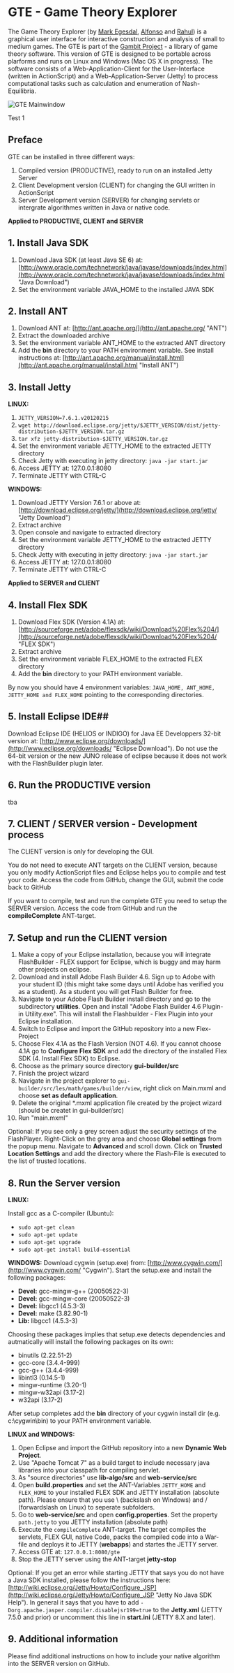 # GTE - Game Theory Explorer #

The Game Theory Explorer (by [Mark Egesdal](https://github.com/gambitproject/gte), [Alfonso](https://github.com/alfongj/gte) and [Rahul](https://github.com/rahulsavani/gte)) is a graphical user interface for interactive construction and analysis of small to medium games. The GTE is part of the [Gambit Project](http://www.gambit-project.org) - a
library of game theory software. This version of GTE is designed to be portable across plarforms and runs on Linux and Windows (Mac OS X in progress). The software consists of a Web-Application-Client for the User-Interface (written in ActionScript) and a Web-Application-Server (Jetty) to process computational tasks such as calculation and enumeration of Nash-Equilibria.

![GTE Mainwindow](https://github.com/downloads/martinprause/GTE-Game-Theory-Explorer/gte_small.png)

Test 1
## Preface ##

GTE can be installed in three different ways:

1. Compiled version (PRODUCTIVE), ready to run on an installed Jetty Server
2. Client Development version (CLIENT) for changing the GUI written in ActionScript
3. Server Development version (SERVER) for changing servlets or intergrate algorithmes written in Java or native code.


**Applied to PRODUCTIVE, CLIENT  and SERVER**

## 1. Install Java SDK ##

1. Download Java SDK (at least Java SE 6) at: [http://www.oracle.com/technetwork/java/javase/downloads/index.html](http://www.oracle.com/technetwork/java/javase/downloads/index.html "Java Download")
2. Set the environment variable JAVA_HOME to the installed JAVA SDK

## 2. Install ANT ##
1. Download ANT at: [http://ant.apache.org/](http://ant.apache.org/ "ANT")
2. Extract the downloaded archive
3. Set the environment variable ANT_HOME to the extracted ANT directory
4. Add the **bin** directory to your PATH environment variable. See install instructions at: [http://ant.apache.org/manual/install.html](http://ant.apache.org/manual/install.html "Install ANT")

## 3. Install Jetty ##
**LINUX:**

1. `JETTY_VERSION=7.6.1.v20120215`
2. `wget http://download.eclipse.org/jetty/$JETTY_VERSION/dist/jetty-distribution-$JETTY_VERSION.tar.gz`
3. `tar xfz jetty-distribution-$JETTY_VERSION.tar.gz`
4. Set the environment variable JETTY_HOME to the extracted JETTY directory
5. Check Jetty with executing in jetty directory: `java -jar start.jar`
6. Access JETTY at: 127.0.0.1:8080   
7. Terminate JETTY with CTRL-C


**WINDOWS:**

1. Download JETTY Version 7.6.1 or above at: [http://download.eclipse.org/jetty/](http://download.eclipse.org/jetty/ "Jetty Download")
2. Extract archive
3. Open console and navigate to extracted directory
4. Set the environment variable JETTY_HOME to the extracted JETTY directory
5. Check Jetty with executing in jetty directory: `java -jar start.jar`
6. Access JETTY at: 127.0.0.1:8080   
7. Terminate JETTY with CTRL-C

**Applied to SERVER and CLIENT**

## 4. Install Flex SDK ##

1. Download  Flex SDK (Version 4.1A) at: [http://sourceforge.net/adobe/flexsdk/wiki/Download%20Flex%204/](http://sourceforge.net/adobe/flexsdk/wiki/Download%20Flex%204/ "FLEX SDK")
2. Extract archive
3. Set the environment variable FLEX_HOME to the extracted FLEX directory
4. Add the **bin** directory to your PATH environment variable.

By now you should have 4 environment variables: `JAVA_HOME, ANT_HOME, JETTY_HOME and FLEX_HOME` pointing to the corresponding directories.

## 5. Install Eclipse IDE##

Download Eclipse IDE (HELIOS or INDIGO) for Java EE Developpers 32-bit version at: [http://www.eclipse.org/downloads/](http://www.eclipse.org/downloads/ "Eclipse Download"). Do not use the 64-bit version or the new JUNO release of eclipse because it does not work with the FlashBuilder plugin later.

## 6. Run the PRODUCTIVE version
tba

## 7. CLIENT / SERVER version - Development process ##

The CLIENT version is only for developing the GUI. 

You do not need to execute ANT targets on the CLIENT version, because you only modify ActionScript files and Eclipse helps you to compile and test your code. Access the code from GitHub, change the GUI, submit the code back to GitHub

If you want to compile, test and run the complete GTE you need to setup the 
SERVER version. Access the code from GitHub and run the **compileComplete** ANT-target.

## 7. Setup and run the CLIENT version ##

1. Make a copy of your Eclipse installation, because you will integrate FlashBuilder - FLEX support for Eclipse, which is buggy and may harm other projects on eclipse.
2. Download and install Adobe Flash Builder 4.6. Sign up to Adobe with your student ID (this might take some days until Adobe has verified you as a student). As a student you will get Flash Builder for free.
3. Navigate to your Adobe Flash Builder install directory and go to the subdirectory **utilities**. Open and install "Adobe Flash Builder 4.6 Plugin-in Utility.exe". This will install the Flashbuilder - Flex Plugin into your Eclipse installation. 
4. Switch to Eclipse and import the GitHub repository into a new Flex-Project
5. Choose Flex 4.1A as the Flash Version (NOT 4.6). If you cannot choose 4.1A go to **Configure Flex SDK** and add the directory of the installed Flex SDK (4. Install Flex SDK) to Eclipse.
6. Choose as the primary source directory **gui-builder/src**
7. Finish the project wizard
8. Navigate in the project explorer to `gui-builder/src/les/math/games/builder/view`,  right click on Main.mxml and choose **set as default application**.
9. Delete the original *.mxml application file created by the project wizard (should be createt in gui-builder/src)
10. Run "main.mxml" 

Optional: If you see only a grey screen adjust the security settings of the FlashPlayer. Right-Click on the grey area and choose **Global settings** from the popup menu. Navigate to **Advanced** and scroll down. Click on **Trusted Location Settings** and add the directory where the Flash-File is executed to the list of trusted locations.

## 8. Run the Server version ##

**LINUX:**

Install gcc as a C-compiler (Ubuntu):

* `sudo apt-get clean`
* `sudo apt-get update`
* `sudo apt-get upgrade`
* `sudo apt-get install build-essential`

**WINDOWS:**
Download cygwin (setup.exe) from: [http://www.cygwin.com/](http://www.cygwin.com/ "Cygwin"). Start the setup.exe and install the following packages:

* **Devel:** gcc-mingw-g++ (20050522-3)
* **Devel:** gcc-mingw-core (20050522-3)
* **Devel:** libgcc1 (4.5.3-3)
* **Devel:** make (3.82.90-1)
* **Lib:** libgcc1 (4.5.3-3)

Choosing these packages implies that setup.exe detects dependencies and autmatically will install the following packages on its own:

* binutils (2.22.51-2)
* gcc-core (3.4.4-999)
* gcc-g++ (3.4.4-999)
* libintl3 (0.14.5-1)
* mingw-runtime (3.20-1)
* mingw-w32api (3.17-2)
* w32api (3.17-2)

After setup completes add the **bin** directory of your cygwin install dir (e.g. c:\cygwin\bin) to your PATH environment variable.

**LINUX and WINDOWS:**

1. Open Eclipse and import the GitHub repository into a new **Dynamic Web Project**.
2. Use "Apache Tomcat 7" as a build target to include necessary java libraries into your classpath for compiling servlet.
3. As "source directories" use **lib-algo/src** and **web-service/src**
4. Open **build.properties** and set the ANT-Variables `JETTY_HOME` and `FLEX_HOME` to your installed FLEX SDK and JETTY installation (absolute path). Please ensure that you use \ (backslash on Windows) and / (forwardslash on Linux) to seperate subfolders.
5. Go to **web-service/src** and open **config.properties**. Set the property `path.jetty` to you JETTY installation (absolute path)
6. Execute the `compileComplete` ANT-target. The target compiles the servlets, FLEX GUI, native Code, packs the compiled code into a War-file and deploys it to JETTY (**webapps**) and startes the JETTY server.
7. Access GTE at: `127.0.0.1:8080/gte`
8. Stop the JETTY server using the ANT-target **jetty-stop**

Optional: If you get an error while starting JETTY that says you do not have a Java SDK installed, please follow the instructions here: [http://wiki.eclipse.org/Jetty/Howto/Configure_JSP](http://wiki.eclipse.org/Jetty/Howto/Configure_JSP "Jetty No Java SDK Help"). In general it says that you have to add `-Dorg.apache.jasper.compiler.disablejsr199=true` to the **Jetty.xml** (JETTY 7.5.0 and prior) or uncomment this line in **start.ini** (JETTY 8.X and later).


## 9. Additional information ##

Please find additional instructions on how to include your native algorithm into the SERVER version on GitHub.
